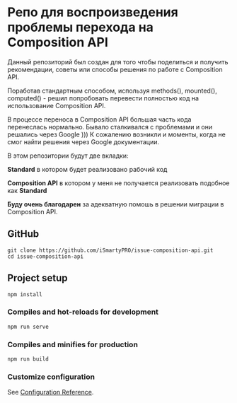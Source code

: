 # Репо для воспроизведения проблемы перехода на Composition API
Данный репозиторий был создан для того чтобы поделиться и получить рекомендации, советы или способы решения по работе с Composition API.

Поработав стандартным способом, используя methods(), mounted(), computed() - решил попробовать перевести полностью код на использование Composition API.

В процессе переноса в Composition API большая часть кода перенеслась нормально.
Бывало сталкивался с проблемами и они решались через Google )))
К сожалению возникли и моменты, когда не смог найти решения через Google  документации.

В этом репозитории будут две вкладки:

**Standard** в котором будет реализовано рабочий код

**Composition API** в котором у меня не получается реализовать подобное как __Standard__

**Буду очень благодарен** за адекватную помошь в решении миграции в Composition API.

## GitHub

```
git clone https://github.com/iSmartyPRO/issue-composition-api.git
cd issue-composition-api
```

## Project setup
```
npm install
```

### Compiles and hot-reloads for development
```
npm run serve
```

### Compiles and minifies for production
```
npm run build
```

### Customize configuration
See [Configuration Reference](https://cli.vuejs.org/config/).
